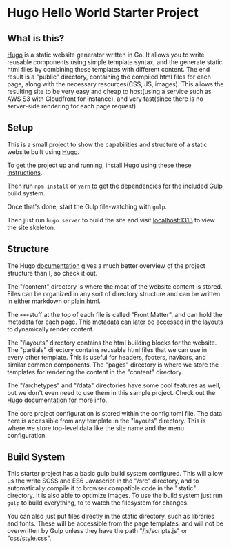 # Hugo Hello World Starter Project

## What is this?
[Hugo](https://gohugo.io/) is a static website generator written in Go.  It allows you to write reusable components using simple template syntax, and the generate static html files by combining these templates with different content.  The end result is a "public" directory, containing the compiled html files for each page, along with the necessary resources(CSS, JS, images).  This allows the resulting site to be very easy and cheap to host(using a service such as AWS S3 with Cloudfront for instance), and very fast(since there is no server-side rendering for each page request).


## Setup
This is a small project to show the capabilities and structure of a static website built using [Hugo](https://gohugo.io/).

To get the project up and running, install Hugo using these  [these instructions](https://gohugo.io/overview/installing/).

Then run `npm install` or `yarn` to get the dependencies for the included Gulp build system.

Once that's done, start the Gulp file-watching with `gulp`.

Then just run `hugo server` to build the site and visit [localhost:1313](http://localhost:1313/) to view the site skeleton.

## Structure

The Hugo [documentation](https://gohugo.io/overview/introduction/) gives a much better overview of the project structure than I, so check it out.

The "/content" directory is where the meat of the website content is stored.  Files can be organized in any sort of directory structure and can be written in either markdown or plain html.

The `+++`stuff at the top of each file is called "Front Matter", and can hold the metadata for each page.  This metadata can later be accessed in the layouts to dynamically render content.

The "/layouts" directory contains the html building blocks for the website.  The "partials" directory contains reusable html files that we can use in every other template.  This is useful for headers, footers, navbars, and similar common components.  The "pages" directory is where we store the templates for rendering the content in the "content" directory.

The "/archetypes" and "/data" directories have some cool features as well, but we don't even need to use them in this sample project. Check out the [Hugo documentation](https://gohugo.io/overview/introduction/) for more info.

The core project configuration is stored within the config.toml file.  The data here is accessible from any template in the "layouts" directory.  This is where we store top-level data like the site name and the menu configuration.

## Build System

This starter project has a basic gulp build system configured.  This will allow us the write SCSS and ES6 Javascript in the "/src" directory, and to automatically compile it to browser compatible code in the "static" directory.  It is also able to optimize images.  To use the build system just run `gulp` to build everything, to to watch the filesystem for changes.  

You can also just put files directly in the static directory, such as libraries and fonts.  These will be accessible from the page templates, and will not be overwritten by Gulp unless they have the path "/js/scripts.js" or "css/style.css". 